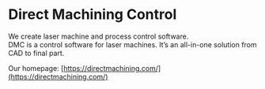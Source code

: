 # Direct Machining Control

We create laser machine and process control software.  
DMC is a control software for laser machines. It’s an all-in-one solution from CAD to final part.

Our homepage: [https://directmachining.com/](https://directmachining.com/)
